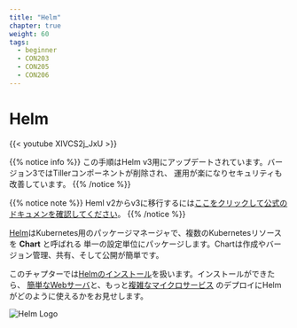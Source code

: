 ```yaml
---
title: "Helm"
chapter: true
weight: 60
tags:
  - beginner
  - CON203
  - CON205
  - CON206
---
```


# Helm

{{< youtube XIVCS2j_JxU >}}

<!--
{{% notice info %}}
This tutorial has been updated for Helm v3. In version 3, the Tiller component
was removed, which simplified operations and improved security.
{{% /notice %}}
-->
{{% notice info %}}
この手順はHelm v3用にアップデートされています。バージョン3ではTillerコンポーネントが削除され、
運用が楽になりセキュリティも改善しています。
{{% /notice %}}

<!--
{{% notice note %}}
If you need to migrate from Helm v2 to v3 [click here for the official documentation](https://helm.sh/blog/migrate-from-helm-v2-to-helm-v3/).
{{% /notice %}}
-->
{{% notice note %}}
Heml v2からv3に移行するには[ここをクリックして公式のドキュメンを確認してください](https://helm.sh/blog/migrate-from-helm-v2-to-helm-v3/)。
{{% /notice %}}

<!--
[Helm](https://helm.sh/) is a package manager for Kubernetes that packages
multiple Kubernetes resources into a single logical deployment unit called
a **Chart**. Charts are easy to create, version, share, and publish.
-->
[Helm](https://helm.sh/)はKubernetes用のパッケージマネージャで、複数のKubernetesリソースを **Chart** と呼ばれる
単一の設定単位にパッケージします。Chartは作成やバージョン管理、共有、そして公開が簡単です。

<!--
In this chapter, we'll cover [installing Helm](helm_intro).  Once installed,
we'll demonstrate how Helm can be used to [deploy a simple nginx
webserver](helm_nginx), and a more [sophisticated microservice](helm_micro).
-->
このチャプターでは[Helmのインストール](helm_intro)を扱います。インストールができたら、
[簡単なWebサーバ](helm_nginx)と、もっと[複雑なマイクロサービス](helm_micro)
のデプロイにHelmがどのように使えるかをお見せします。

![Helm Logo](/images/helm-logo.svg)
